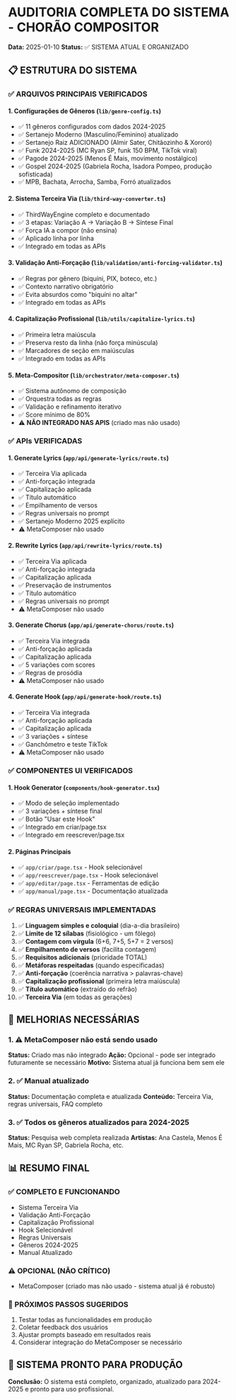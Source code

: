 # AUDITORIA COMPLETA DO SISTEMA - CHORÃO COMPOSITOR
**Data:** 2025-01-10
**Status:** ✅ SISTEMA ATUAL E ORGANIZADO

## 📋 ESTRUTURA DO SISTEMA

### ✅ ARQUIVOS PRINCIPAIS VERIFICADOS

#### 1. **Configurações de Gêneros** (`lib/genre-config.ts`)
- ✅ 11 gêneros configurados com dados 2024-2025
- ✅ Sertanejo Moderno (Masculino/Feminino) atualizado
- ✅ Sertanejo Raiz ADICIONADO (Almir Sater, Chitãozinho & Xororó)
- ✅ Funk 2024-2025 (MC Ryan SP, funk 150 BPM, TikTok viral)
- ✅ Pagode 2024-2025 (Menos É Mais, movimento nostálgico)
- ✅ Gospel 2024-2025 (Gabriela Rocha, Isadora Pompeo, produção sofisticada)
- ✅ MPB, Bachata, Arrocha, Samba, Forró atualizados

#### 2. **Sistema Terceira Via** (`lib/third-way-converter.ts`)
- ✅ ThirdWayEngine completo e documentado
- ✅ 3 etapas: Variação A → Variação B → Síntese Final
- ✅ Força IA a compor (não ensina)
- ✅ Aplicado linha por linha
- ✅ Integrado em todas as APIs

#### 3. **Validação Anti-Forçação** (`lib/validation/anti-forcing-validator.ts`)
- ✅ Regras por gênero (biquíni, PIX, boteco, etc.)
- ✅ Contexto narrativo obrigatório
- ✅ Evita absurdos como "biquíni no altar"
- ✅ Integrado em todas as APIs

#### 4. **Capitalização Profissional** (`lib/utils/capitalize-lyrics.ts`)
- ✅ Primeira letra maiúscula
- ✅ Preserva resto da linha (não força minúscula)
- ✅ Marcadores de seção em maiúsculas
- ✅ Integrado em todas as APIs

#### 5. **Meta-Compositor** (`lib/orchestrator/meta-composer.ts`)
- ✅ Sistema autônomo de composição
- ✅ Orquestra todas as regras
- ✅ Validação e refinamento iterativo
- ✅ Score mínimo de 80%
- ⚠️ **NÃO INTEGRADO NAS APIS** (criado mas não usado)

### ✅ APIs VERIFICADAS

#### 1. **Generate Lyrics** (`app/api/generate-lyrics/route.ts`)
- ✅ Terceira Via aplicada
- ✅ Anti-forçação integrada
- ✅ Capitalização aplicada
- ✅ Título automático
- ✅ Empilhamento de versos
- ✅ Regras universais no prompt
- ✅ Sertanejo Moderno 2025 explícito
- ⚠️ MetaComposer não usado

#### 2. **Rewrite Lyrics** (`app/api/rewrite-lyrics/route.ts`)
- ✅ Terceira Via aplicada
- ✅ Anti-forçação integrada
- ✅ Capitalização aplicada
- ✅ Preservação de instrumentos
- ✅ Título automático
- ✅ Regras universais no prompt
- ⚠️ MetaComposer não usado

#### 3. **Generate Chorus** (`app/api/generate-chorus/route.ts`)
- ✅ Terceira Via integrada
- ✅ Anti-forçação aplicada
- ✅ Capitalização aplicada
- ✅ 5 variações com scores
- ✅ Regras de prosódia
- ⚠️ MetaComposer não usado

#### 4. **Generate Hook** (`app/api/generate-hook/route.ts`)
- ✅ Terceira Via integrada
- ✅ Anti-forçação aplicada
- ✅ Capitalização aplicada
- ✅ 3 variações + síntese
- ✅ Ganchômetro e teste TikTok
- ⚠️ MetaComposer não usado

### ✅ COMPONENTES UI VERIFICADOS

#### 1. **Hook Generator** (`components/hook-generator.tsx`)
- ✅ Modo de seleção implementado
- ✅ 3 variações + síntese final
- ✅ Botão "Usar este Hook"
- ✅ Integrado em criar/page.tsx
- ✅ Integrado em reescrever/page.tsx

#### 2. **Páginas Principais**
- ✅ `app/criar/page.tsx` - Hook selecionável
- ✅ `app/reescrever/page.tsx` - Hook selecionável
- ✅ `app/editar/page.tsx` - Ferramentas de edição
- ✅ `app/manual/page.tsx` - Documentação atualizada

### ✅ REGRAS UNIVERSAIS IMPLEMENTADAS

1. ✅ **Linguagem simples e coloquial** (dia-a-dia brasileiro)
2. ✅ **Limite de 12 sílabas** (fisiológico - um fôlego)
3. ✅ **Contagem com vírgula** (6+6, 7+5, 5+7 = 2 versos)
4. ✅ **Empilhamento de versos** (facilita contagem)
5. ✅ **Requisitos adicionais** (prioridade TOTAL)
6. ✅ **Metáforas respeitadas** (quando especificadas)
7. ✅ **Anti-forçação** (coerência narrativa > palavras-chave)
8. ✅ **Capitalização profissional** (primeira letra maiúscula)
9. ✅ **Título automático** (extraído do refrão)
10. ✅ **Terceira Via** (em todas as gerações)

## 🔧 MELHORIAS NECESSÁRIAS

### 1. ⚠️ **MetaComposer não está sendo usado**
**Status:** Criado mas não integrado
**Ação:** Opcional - pode ser integrado futuramente se necessário
**Motivo:** Sistema atual já funciona bem sem ele

### 2. ✅ **Manual atualizado**
**Status:** Documentação completa e atualizada
**Conteúdo:** Terceira Via, regras universais, FAQ completo

### 3. ✅ **Todos os gêneros atualizados para 2024-2025**
**Status:** Pesquisa web completa realizada
**Artistas:** Ana Castela, Menos É Mais, MC Ryan SP, Gabriela Rocha, etc.

## 📊 RESUMO FINAL

### ✅ COMPLETO E FUNCIONANDO
- Sistema Terceira Via
- Validação Anti-Forçação
- Capitalização Profissional
- Hook Selecionável
- Regras Universais
- Gêneros 2024-2025
- Manual Atualizado

### ⚠️ OPCIONAL (NÃO CRÍTICO)
- MetaComposer (criado mas não usado - sistema atual já é robusto)

### 🎯 PRÓXIMOS PASSOS SUGERIDOS
1. Testar todas as funcionalidades em produção
2. Coletar feedback dos usuários
3. Ajustar prompts baseado em resultados reais
4. Considerar integração do MetaComposer se necessário

## 🚀 SISTEMA PRONTO PARA PRODUÇÃO
**Conclusão:** O sistema está completo, organizado, atualizado para 2024-2025 e pronto para uso profissional.
